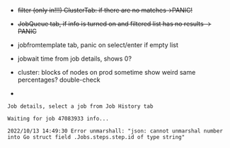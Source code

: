 * ~~filter (only in!!!) ClusterTab: if there are no matches->PANIC!~~
* ~~JobQueue tab, if info is turned on and filtered list has no results -> PANIC~~
* jobfromtemplate tab, panic on select/enter if empty list
* jobwait time from job details, shows 0?
* cluster: blocks of nodes on prod sometime show weird same percentages? double-check

* 
```
Job details, select a job from Job History tab

Waiting for job 47083933 info...

2022/10/13 14:49:30 Error unmarshall: "json: cannot unmarshal number into Go struct field .Jobs.steps.step.id of type string"
```
